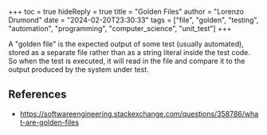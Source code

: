 +++
toc = true
hideReply = true
title = "Golden Files"
author = "Lorenzo Drumond"
date = "2024-02-20T23:30:33"
tags = ["file",  "golden",  "testing",  "automation",  "programming",  "computer_science",  "unit_test"]
+++


A "golden file" is the expected output of some test (usually automated), stored as a separate file rather than as a string literal inside the test code. So when the test is executed, it will read in the file and compare it to the output produced by the system under test.

## References
- https://softwareengineering.stackexchange.com/questions/358786/what-are-golden-files
